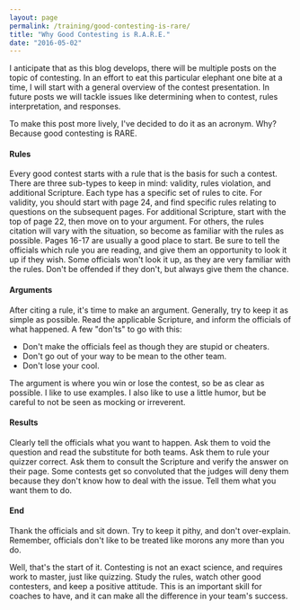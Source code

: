 ```yaml
---
layout: page
permalink: /training/good-contesting-is-rare/
title: "Why Good Contesting is R.A.R.E."
date: "2016-05-02"
---
```


I anticipate that as this blog develops, there will be multiple posts on the topic of contesting. In an effort to eat this particular elephant one bite at a time, I will start with a general overview of the contest presentation. In future posts we will tackle issues like determining when to contest, rules interpretation, and responses.

To make this post more lively, I've decided to do it as an acronym. Why? Because good contesting is RARE.

#### Rules

Every good contest starts with a rule that is the basis for such a contest. There are three sub-types to keep in mind: validity, rules violation, and additional Scripture. Each type has a specific set of rules to cite. For validity, you should start with page 24, and find specific rules relating to questions on the subsequent pages. For additional Scripture, start with the top of page 22, then move on to your argument. For others, the rules citation will vary with the situation, so become as familiar with the rules as possible. Pages 16-17 are usually a good place to start. Be sure to tell the officials which rule you are reading, and give them an opportunity to look it up if they wish. Some officials won't look it up, as they are very familiar with the rules. Don't be offended if they don't, but always give them the chance.

#### Arguments

After citing a rule, it's time to make an argument. Generally, try to keep it as simple as possible. Read the applicable Scripture, and inform the officials of what happened. A few "don'ts" to go with this:

- Don't make the officials feel as though they are stupid or cheaters.
- Don't go out of your way to be mean to the other team.
- Don't lose your cool.

The argument is where you win or lose the contest, so be as clear as possible. I like to use examples. I also like to use a little humor, but be careful to not be seen as mocking or irreverent.

#### Results

Clearly tell the officials what you want to happen. Ask them to void the question and read the substitute for both teams. Ask them to rule your quizzer correct. Ask them to consult the Scripture and verify the answer on their page. Some contests get so convoluted that the judges will deny them because they don't know how to deal with the issue. Tell them what you want them to do.

#### End

Thank the officials and sit down. Try to keep it pithy, and don't over-explain. Remember, officials don't like to be treated like morons any more than you do.

Well, that's the start of it. Contesting is not an exact science, and requires work to master, just like quizzing. Study the rules, watch other good contesters, and keep a positive attitude. This is an important skill for coaches to have, and it can make all the difference in your team's success.
